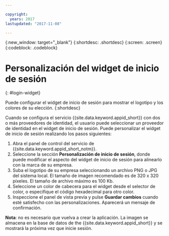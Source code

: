 ```yaml
---

copyright:
  years: 2017
lastupdated: "2017-11-08"

---
```

{:new_window: target="_blank"}
{:shortdesc: .shortdesc}
{:screen: .screen}
{:codeblock: .codeblock}

# Personalización del widget de inicio de sesión
{: #login-widget}

Puede configurar el widget de inicio de sesión para mostrar el logotipo y los colores de su elección.
{:shortdesc}

Cuando se configura el servicio {{site.data.keyword.appid_short}} con dos o más proveedores de identidad, el usuario puede seleccionar un proveedor de identidad en el widget de inicio de sesión. Puede personalizar el widget de inicio de sesión realizando los pasos siguientes:

1. Abra el panel de control del servicio de {{site.data.keyword.appid_short_notm}}.
2. Seleccione la sección **Personalización de inicio de sesión**, donde puede modificar el aspecto del widget de inicio de sesión para alinearlo con la marca de su empresa.
3. Suba el logotipo de su empresa seleccionando un archivo PNG o JPG del sistema local. El tamaño de imagen recomendado es de 320 x 320 píxeles. El tamaño de archivo máximo es 100 Kb.
4. Seleccione un color de cabecera para el widget desde el selector de color, o especifique el código hexadecimal para otro color.
5. Inspeccione el panel de vista previa y pulse **Guardar cambios** cuando esté satisfecho con las personalizaciones. Aparecerá un mensaje de confirmación.

**Nota**: no es necesario que vuelva a crear la aplicación. La imagen se almacena en la base de datos de the {{site.data.keyword.appid_short}} y se mostrará la próxima vez que inicie sesión.
